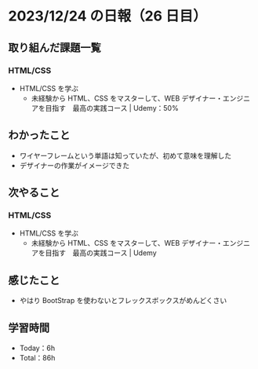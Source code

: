 # 2023/12/24 の日報（26 日目）

## 取り組んだ課題一覧

### HTML/CSS

- HTML/CSS を学ぶ
  - 未経験から HTML、CSS をマスターして、WEB デザイナー・エンジニアを目指す　最高の実践コース | Udemy：50%

## わかったこと

- ワイヤーフレームという単語は知っていたが、初めて意味を理解した
- デザイナーの作業がイメージできた

## 次やること

### HTML/CSS

- HTML/CSS を学ぶ
  - 未経験から HTML、CSS をマスターして、WEB デザイナー・エンジニアを目指す　最高の実践コース | Udemy

## 感じたこと

- やはり BootStrap を使わないとフレックスボックスがめんどくさい

## 学習時間

- Today：6h
- Total：86h
